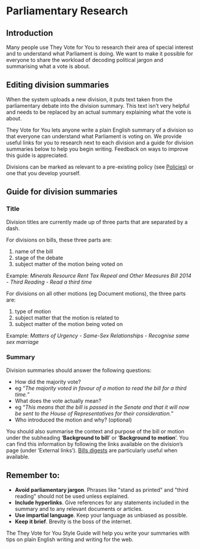 
# Parliamentary Research
## Introduction
Many people use They Vote for You to research their area of special interest and to understand what Parliament is doing. We want to make it possible for everyone to share the workload of decoding political jargon and summarising what a vote is about.

## Editing division summaries
When the system uploads a new division, it puts text taken from the parliamentary debate into the division summary. This text isn’t very helpful and needs to be replaced by an actual summary explaining what the vote is about.

They Vote for You lets anyone write a plain English summary of a division so that everyone can understand what Parliament is voting on. We provide useful links for you to research next to each division and a guide for division summaries below to help you begin writing. Feedback on ways to improve this guide is appreciated.

Divisions can be marked as relevant to a pre-existing policy (see [Policies](http://publicwhip-rails.openaustraliafoundation.org.au/policies)) or one that you develop yourself.

## Guide for division summaries
### Title
Division titles are currently made up of three parts that are separated by a dash. 

For divisions on bills, these three parts are: 
1. name of the bill
2. stage of the debate
3. subject matter of the motion being voted on

Example: *Minerals Resource Rent Tax Repeal and Other Measures Bill 2014 - Third Reading - Read a third time* 

For divisions on all other motions (eg Document motions), the three parts are:
1. type of motion
2. subject matter that the motion is related to
3. subject matter of the motion being voted on 

Example: *Matters of Urgency - Same-Sex Relationships - Recognise same sex marriage*

### Summary
Division summaries should answer the following questions:
* How did the majority vote?
 * eg “*The majority voted in favour of a motion to read the bill for a third time.*”
* What does the vote actually mean?
 * eg “*This means that the bill is passed in the Senate and that it will now be sent to the House of Representatives for their consideration.*”
* Who introduced the motion and why? (optional)

You should also summarise the context and purpose of the bill or motion under the subheading ‘**Background to bill**’ or ‘**Background to motion**’. You can find this information by following the links available on the division’s page (under ‘External links’). [Bills digests](http://www.aph.gov.au/Parliamentary_Business/Bills_Legislation/Bills_Digests) are particularly useful when available.

## Remember to:
* **Avoid parliamentary jargon**. Phrases like "stand as printed" and "third reading" should not be used unless explained. 
* **Include hyperlinks**. Give references for any statements included in the summary and to any relevant documents or articles.
* **Use impartial language**. Keep your language as unbiased as possible.
* **Keep it brief**. Brevity is the boss of the internet.

The They Vote for You Style Guide will help you write your summaries with tips on plain English writing and writing for the web.

